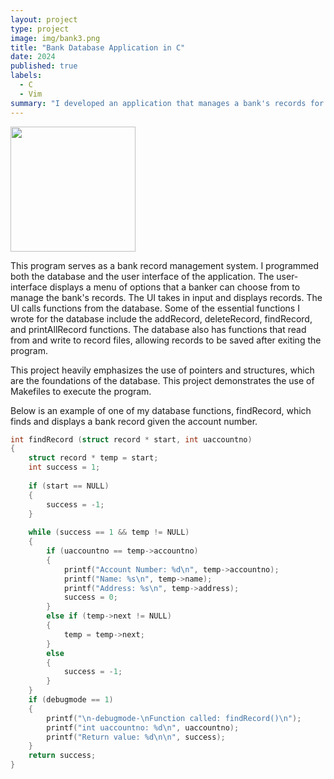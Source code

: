 ```yaml
---
layout: project
type: project
image: img/bank3.png
title: "Bank Database Application in C"
date: 2024
published: true
labels:
  - C
  - Vim
summary: "I developed an application that manages a bank's records for ICS 212 - Program Structures using C."
---
```


<div class="text-center p-4">
  <img width="200px" src="../img/bank3.png class="img-thumbnail" >
</div>

This program serves as a bank record management system. I programmed both the database and the user interface of the application. The user-interface displays a menu of options that a banker can choose from to manage the bank's records. The UI takes in input and displays records. The UI calls functions from the database. Some of the essential functions I wrote for the database include the addRecord, deleteRecord, findRecord, and printAllRecord functions. The database also has functions that read from and write to record files, allowing records to be saved after exiting the program.

This project heavily emphasizes the use of pointers and structures, which are the foundations of the database. This project demonstrates the use of Makefiles to execute the program.

Below is an example of one of my database functions, findRecord, which finds and displays a bank record given the account number.

```c
int findRecord (struct record * start, int uaccountno)
{   
    struct record * temp = start;
    int success = 1;
    
    if (start == NULL)
    {   
        success = -1;
    }
    
    while (success == 1 && temp != NULL)
    {   
        if (uaccountno == temp->accountno)
        {   
            printf("Account Number: %d\n", temp->accountno);
            printf("Name: %s\n", temp->name);
            printf("Address: %s\n", temp->address);
            success = 0;
        }
        else if (temp->next != NULL)
        {   
            temp = temp->next;
        }
        else
        {   
            success = -1;
        }
    }
    if (debugmode == 1)
    {   
        printf("\n-debugmode-\nFunction called: findRecord()\n");
        printf("int uaccountno: %d\n", uaccountno);
        printf("Return value: %d\n\n", success);
    }
    return success;
}

```
